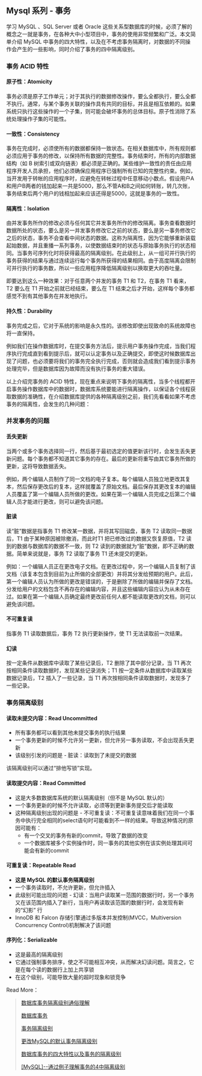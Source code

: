 ## Mysql 系列 - 事务

学习 MySQL 、SQL Server 或者 Oracle 这些关系型数据库的时候，必须了解的概念之一就是事务，在各种大中小型项目中，事务的使用非常频繁和广泛。本文简单介绍 MySQL 中事务的四大特性，以及在不考虑事务隔离时，对数据的不同操作会产生的一些影响，同时介绍了事务的四中隔离级别。

### 事务 ACID 特性

#### 原子性：Atomicity

事务必须是原子工作单元；对于其执行的数据修改操作，要么全都执行，要么全都不执行。通常，与某个事务关联的操作具有共同的目标，并且是相互依赖的。如果系统只执行这些操作的一个子集，则可能会破坏事务的总体目标。原子性消除了系统处理操作子集的可能性。

#### 一致性：Consistency

事务在完成时，必须使所有的数据都保持一致状态。在相关数据库中，所有规则都必须应用于事务的修改，以保持所有数据的完整性。事务结束时，所有的内部数据结构（如 B 树索引或双向链表）都必须是正确的。某些维护一致性的责任由应用程序开发人员承担，他们必须确保应用程序已强制所有已知的完整性约束。例如，当开发用于转帐的应用程序时，应避免在转帐过程中任意移动小数点。假设用户A和用户B两者的钱加起来一共是5000，那么不管A和B之间如何转账，转几次账，事务结束后两个用户的钱相加起来应该还得是5000，这就是事务的一致性。

#### 隔离性：Isolation

由并发事务所作的修改必须与任何其它并发事务所作的修改隔离。事务查看数据时数据所处的状态，要么是另一并发事务修改它之前的状态，要么是另一事务修改它之后的状态，事务不会查看中间状态的数据。这称为隔离性，因为它能够重新装载起始数据，并且重播一系列事务，以使数据结束时的状态与原始事务执行的状态相同。当事务可序列化时将获得最高的隔离级别。在此级别上，从一组可并行执行的事务获得的结果与通过连续运行每个事务所获得的结果相同。由于高度隔离会限制可并行执行的事务数，所以一些应用程序降低隔离级别以换取更大的吞吐量。

即要达到这么一种效果：对于任意两个并发的事务 T1 和 T2，在事务 T1 看来，T2 要么在 T1 开始之前就已经结束，要么在 T1 结束之后才开始，这样每个事务都感觉不到有其他事务在并发地执行。

#### 持久性：Durability

事务完成之后，它对于系统的影响是永久性的。该修改即使出现致命的系统故障也将一直保持。

例如我们在操作数据库时，在提交事务方法后，提示用户事务操作完成，当我们程序执行完成直到看到提示后，就可以认定事务以及正确提交，即使这时候数据库出现了问题，也必须要将我们的事务完全执行完成，否则就会造成我们看到提示事务处理完毕，但是数据库因为故障而没有执行事务的重大错误。

以上介绍完事务的 ACID 特性，现在重点来说明下事务的隔离性，当多个线程都开启事务操作数据库中的数据时，数据库系统要能进行隔离操作，以保证各个线程获取数据的准确性，在介绍数据库提供的各种隔离级别之前，我们先看看如果不考虑事务的隔离性，会发生的几种问题：

### 并发事务的问题

#### 丢失更新

当两个或多个事务选择同一行，然后基于最初选定的值更新该行时，会发生丢失更新问题。每个事务都不知道其它事务的存在。最后的更新将重写由其它事务所做的更新，这将导致数据丢失。

例如，两个编辑人员制作了同一文档的电子复本。每个编辑人员独立地更改其复本，然后保存更改后的复本，这样就覆盖了原始文档。最后保存其更改复本的编辑人员覆盖了第一个编辑人员所做的更改。如果在第一个编辑人员完成之后第二个编辑人员才能进行更改，则可以避免该问题。

#### 脏读

读“脏”数据是指事务 T1 修改某一数据，并将其写回磁盘，事务 T2 读取同一数据后，T1 由于某种原因被除撤消，而此时T1 把已修改过的数据又恢复原值，T2 读到的数据与数据库的数据不一致，则 T2 读到的数据就为“脏”数据，即不正确的数据。简单来说就是，事务 T2 读取了事务 T1 还未提交的更新。

例如：一个编辑人员正在更改电子文档。在更改过程中，另一个编辑人员复制了该文档（该复本包含到目前为止所做的全部更改）并将其分发给预期的用户。此后，第一个编辑人员认为所做的更改是错误的，于是删除了所做的编辑并保存了文档。分发给用户的文档包含不再存在的编辑内容，并且这些编辑内容应认为从未存在过。如果在第一个编辑人员确定最终更改前任何人都不能读取更改的文档，则可以避免该问题。

#### 不可重复读

指事务 T1 读取数据后，事务 T2 执行更新操作，使 T1 无法读取前一次结果。

#### 幻读

按一定条件从数据库中读取了某些记录后，T2 删除了其中部分记录，当 T1 再次按相同条件读取数据时，发现某些记录消失；T1 按一定条件从数据库中读取某些数据记录后，T2 插入了一些记录，当 T1 再次按相同条件读取数据时，发现多了一些记录。

### 事务隔离级别

#### 读取未提交内容：Read Uncommitted

- 所有事务都可以看到其他未提交事务的执行结果
- 一个事务更新的时候不允许另一更新，但允许另一事务读取，不会出现丢失更新
- 该级别引发的问题是 - 脏读：读取到了未提交的数据

该隔离级别可以通过“排他写锁”实现。

#### 读取提交内容：Read Committed

- 这是大多数数据库系统的默认隔离级别（但不是 MySQL 默认的）
- 一个事务更新的时候不允许读取，必须等到更新事务提交后才能读取
- 这种隔离级别出现的问题是 - 不可重复读：不可重复读意味着我们在同一个事务中执行完全相同的select语句时可能看到不一样的结果。导致这种情况的原因可能有：
  - 有一个交叉的事务有新的commit，导致了数据的改变
  - 一个数据库被多个实例操作时，同一事务的其他实例在该实例处理其间可能会有新的commit

#### 可重复读：Repeatable Read

- **这是 MySQL 的默认事务隔离级别**
- 一个事务读取时，不允许更新，但允许插入
- 此级别可能出现的问题 - 幻读：当用户读取某一范围的数据行时，另一个事务又在该范围内插入了新行，当用户再读取该范围的数据行时，会发现有新的“幻影” 行
- InnoDB 和 Falcon 存储引擎通过多版本并发控制(MVCC，Multiversion Concurrency Control)机制解决了该问题

#### 序列化：Serializable

- 这是最高的隔离级别
- 它通过强制事务排序，使之不可能相互冲突，从而解决幻读问题。简言之，它是在每个读的数据行上加上共享锁
- 在这个级别，可能导致大量的超时现象和锁竞争



Read More：

> [数据库事务隔离级别通俗理解](https://www.oschina.net/question/258230_134502)
>
> [数据库事务](https://baike.baidu.com/item/%E6%95%B0%E6%8D%AE%E5%BA%93%E4%BA%8B%E5%8A%A1/9744607?fr=aladdin)
>
> [事务隔离级别](https://baike.baidu.com/item/%E4%BA%8B%E5%8A%A1%E9%9A%94%E7%A6%BB%E7%BA%A7%E5%88%AB/2638091?fr=aladdin)
>
> [更改MySQL的默认事务隔离级别](http://blog.csdn.net/u012712087/article/details/46402433)
>
> [数据库事务的四大特性以及事务的隔离级别](http://www.cnblogs.com/fjdingsd/p/5273008.html)
>
> [[MySQL]--通过例子理解事务的4中隔离级别](http://www.cnblogs.com/snsdzjlz320/p/5761387.html)

